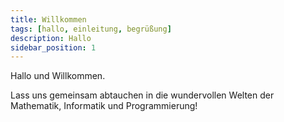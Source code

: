 ```yaml
---
title: Willkommen
tags: [hallo, einleitung, begrüßung]
description: Hallo
sidebar_position: 1
---
```


Hallo und Willkommen.

Lass uns gemeinsam abtauchen in die wundervollen Welten der Mathematik, Informatik und Programmierung!